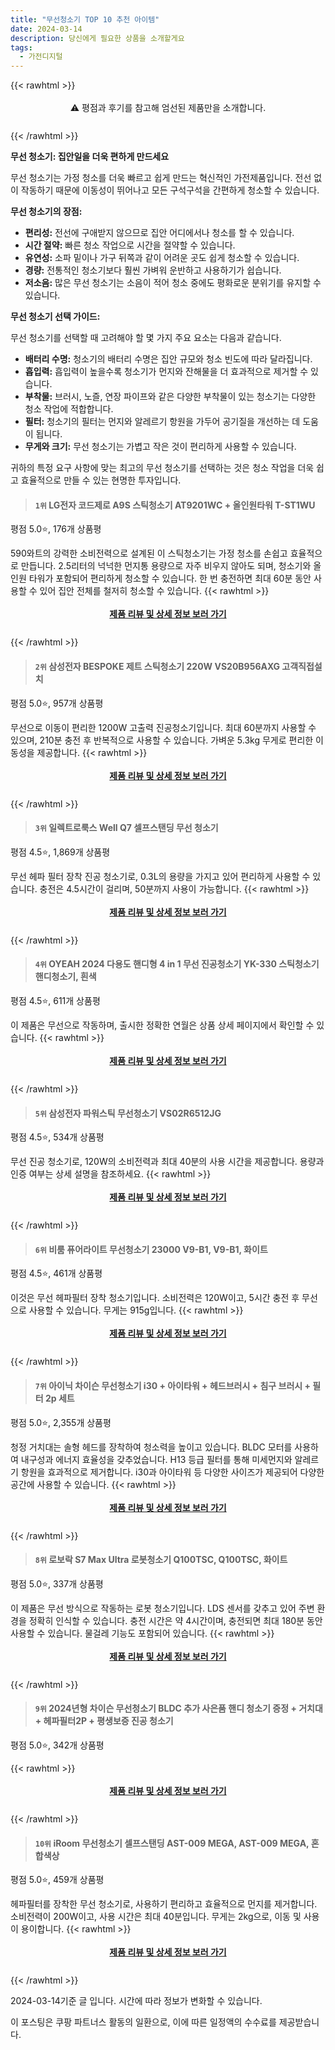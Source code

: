 ```yaml
---
title: "무선청소기 TOP 10 추천 아이템"
date: 2024-03-14
description: 당신에게 필요한 상품을 소개할게요
tags:
  - 가전디지털
---
```

{{< rawhtml >}}<div class="toc" style="text-align: center; height: 50px; line-height: 2;">  <p>⚠️ 평점과 후기를 참고해 엄선된 제품만을 소개합니다.<br></p></div> {{< /rawhtml >}}

**무선 청소기: 집안일을 더욱 편하게 만드세요**

무선 청소기는 가정 청소를 더욱 빠르고 쉽게 만드는 혁신적인 가전제품입니다. 전선 없이 작동하기 때문에 이동성이 뛰어나고 모든 구석구석을 간편하게 청소할 수 있습니다.

**무선 청소기의 장점:**

* **편리성:** 전선에 구애받지 않으므로 집안 어디에서나 청소를 할 수 있습니다.
* **시간 절약:** 빠른 청소 작업으로 시간을 절약할 수 있습니다.
* **유연성:** 소파 밑이나 가구 뒤쪽과 같이 어려운 곳도 쉽게 청소할 수 있습니다.
* **경량:** 전통적인 청소기보다 훨씬 가벼워 운반하고 사용하기가 쉽습니다.
* **저소음:** 많은 무선 청소기는 소음이 적어 청소 중에도 평화로운 분위기를 유지할 수 있습니다.

**무선 청소기 선택 가이드:**

무선 청소기를 선택할 때 고려해야 할 몇 가지 주요 요소는 다음과 같습니다.

* **배터리 수명:** 청소기의 배터리 수명은 집안 규모와 청소 빈도에 따라 달라집니다.
* **흡입력:** 흡입력이 높을수록 청소기가 먼지와 잔해물을 더 효과적으로 제거할 수 있습니다.
* **부착물:** 브러시, 노즐, 연장 파이프와 같은 다양한 부착물이 있는 청소기는 다양한 청소 작업에 적합합니다.
* **필터:** 청소기의 필터는 먼지와 알레르기 항원을 가두어 공기질을 개선하는 데 도움이 됩니다.
* **무게와 크기:** 무선 청소기는 가볍고 작은 것이 편리하게 사용할 수 있습니다.

귀하의 특정 요구 사항에 맞는 최고의 무선 청소기를 선택하는 것은 청소 작업을 더욱 쉽고 효율적으로 만들 수 있는 현명한 투자입니다.
>#### `1위` LG전자 코드제로 A9S 스틱청소기 AT9201WC + 올인원타워 T-ST1WU
평점 5.0⭐, 176개 상품평

590와트의 강력한 소비전력으로 설계된 이 스틱청소기는 가정 청소를 손쉽고 효율적으로 만듭니다. 2.5리터의 넉넉한 먼지통 용량으로 자주 비우지 않아도 되며, 청소기와 올인원 타워가 포함되어 편리하게 청소할 수 있습니다. 한 번 충전하면 최대 60분 동안 사용할 수 있어 집안 전체를 철저히 청소할 수 있습니다.
{{< rawhtml >}}<div class="toc" style="text-align: center; height: 50px; line-height: 2;"><p><b><a href="https://link.coupang.com/re/AFFSDP?lptag=AF5033054&pageKey=6784286341&itemId=15965570351&vendorItemId=83171787343&traceid=V0-153-f39b64def34353ee&requestid=20240314124418426147854494&token=31850C%7CMIXED">제품 리뷰 및 상세 정보 보러 가기</a></b><br></p> </div>{{< /rawhtml >}}
>#### `2위` 삼성전자 BESPOKE 제트 스틱청소기 220W VS20B956AXG 고객직접설치
평점 5.0⭐, 957개 상품평

무선으로 이동이 편리한 1200W 고출력 진공청소기입니다. 최대 60분까지 사용할 수 있으며, 210분 충전 후 반복적으로 사용할 수 있습니다. 가벼운 5.3kg 무게로 편리한 이동성을 제공합니다.
{{< rawhtml >}}<div class="toc" style="text-align: center; height: 50px; line-height: 2;"><p><b><a href="https://link.coupang.com/re/AFFSDP?lptag=AF5033054&pageKey=7703712632&itemId=19272516961&vendorItemId=86387681368&traceid=V0-153-0a7eb24cf6acbd7d&requestid=20240314124418426147854494&token=31850C%7CMIXED">제품 리뷰 및 상세 정보 보러 가기</a></b><br></p> </div>{{< /rawhtml >}}
>#### `3위` 일렉트로룩스 Well Q7 셀프스탠딩 무선 청소기
평점 4.5⭐, 1,869개 상품평

무선 헤파 필터 장착 진공 청소기로, 0.3L의 용량을 가지고 있어 편리하게 사용할 수 있습니다. 충전은 4.5시간이 걸리며, 50분까지 사용이 가능합니다.
{{< rawhtml >}}<div class="toc" style="text-align: center; height: 50px; line-height: 2;"><p><b><a href="https://link.coupang.com/re/AFFSDP?lptag=AF5033054&pageKey=2141058379&itemId=3636075459&vendorItemId=71599894572&traceid=V0-153-34e1ff56292c85a6&requestid=20240314124418426147854494&token=31850C%7CMIXED">제품 리뷰 및 상세 정보 보러 가기</a></b><br></p> </div>{{< /rawhtml >}}
>#### `4위` OYEAH 2024 다용도 핸디형 4 in 1 무선 진공청소기 YK-330 스틱청소기 핸디청소기, 흰색
평점 4.5⭐, 611개 상품평

이 제품은 무선으로 작동하며, 출시한 정확한 연월은 상품 상세 페이지에서 확인할 수 있습니다.
{{< rawhtml >}}<div class="toc" style="text-align: center; height: 50px; line-height: 2;"><p><b><a href="https://link.coupang.com/re/AFFSDP?lptag=AF5033054&pageKey=7853549992&itemId=21412915064&vendorItemId=87208226968&traceid=V0-153-0513581521c17f57&clickBeacon=KQgBuiO_QpZC4LdwKRghEGtR3H0WtrrcqiJxjn-AYq5eoBYL-duZAuIp_MHZesJ66JjncaN8Ywlc1U0yGyNgHdg9OBZuKkRGp_3hJM_iuHw3DE0e90-rm7S3H7fumvU2p2CIw5bpsbvhmVkggRy4WP2eOAwuk9RasywbNfKv5VtA7rprGAZkiIo0BWBuKTKsBkYceQbxf5k8ys0w-cEDaO57pMSfTEd9C9ec50zf98cprcIqemzhJ2i02xDfunKB-6Tb1a4M08eOFWPpTCcgBISWUBVPEQ0RPfPFSXPaDzAU3X0RxGWV1m1gloJlNmdaKN1E7xMEIKlT1zHNPZBzVB1qQdr6ylJ0xXlaLI7DFbbmGgvKEFwIinz6GHm7sGwvIVYkgPM6d-N_Uyoeo928Rrh6TIriQauRLVUTpvODVQpUV7lXyfw2ULtZzGLvry7dv2_XGkFbtBeVej6CtDvnkI4iUI8a0E9TNmXsuGOv20GIfkraSIvydB0w0VumeNIPaNUydIl58go1xawd2vMBgcOn6KfrVXCfpmQbBpAs01T63soU6RyzDNpm7ezAKsLTrIw3puWzSMyCbYxIyFjT-IlGvwK5g40puyzVeueQTrXFQ_ncORFGHkXofrTjkYL0_i4Ffi4T3n4pbw4qnfA-HcGxib5a23ftcyXu4bKr9iE3zZ4iXfkIS3k-xwW6jKQJ_t4ke3mZHE4hh6D_kiATte-tEDsLRUSRNIAHeUxmyxkLFX5YGMk9DAn-NROeKqUb3gN2jAg4sh0Ej8rr0qrfKLK06LgDyuygqdJmWGBQw_zd9vMKgHuAXBUysRq-gPA5NlsC474TD59ovCdLFYHc2qAFFA55lJCznSo7yp5arFvBkGImxZkvhoyBcBEiq2aMvVC_4XPSskRRnIpE3iBvckRN7k42JvJW1qLZLbZUa6phFIDgfbXL9NU%3D&requestid=20240314124418426147854494&token=31850C%7CMIXED">제품 리뷰 및 상세 정보 보러 가기</a></b><br></p> </div>{{< /rawhtml >}}
>#### `5위` 삼성전자 파워스틱 무선청소기 VS02R6512JG
평점 4.5⭐, 534개 상품평

무선 진공 청소기로, 120W의 소비전력과 최대 40분의 사용 시간을 제공합니다. 용량과 인증 여부는 상세 설명을 참조하세요.
{{< rawhtml >}}<div class="toc" style="text-align: center; height: 50px; line-height: 2;"><p><b><a href="https://link.coupang.com/re/AFFSDP?lptag=AF5033054&pageKey=5486238101&itemId=8479885903&vendorItemId=75767421201&traceid=V0-153-caee95c22c457937&requestid=20240314124418426147854494&token=31850C%7CMIXED">제품 리뷰 및 상세 정보 보러 가기</a></b><br></p> </div>{{< /rawhtml >}}
>#### `6위` 비룸 퓨어라이트 무선청소기 23000 V9-B1, V9-B1, 화이트
평점 4.5⭐, 461개 상품평

이것은 무선 헤파필터 장착 청소기입니다. 소비전력은 120W이고, 5시간 충전 후 무선으로 사용할 수 있습니다. 무게는 915g입니다.
{{< rawhtml >}}<div class="toc" style="text-align: center; height: 50px; line-height: 2;"><p><b><a href="https://link.coupang.com/re/AFFSDP?lptag=AF5033054&pageKey=7396069833&itemId=19132438169&vendorItemId=86252041545&traceid=V0-153-85cb582b98f6c831&clickBeacon=DU3JrI-vCixMW5IrDa_ROHuEg0cRCnQlMOZKyE2LxVZFfhzHfehUJ8Q-FJeqRObgAUD9wEm2uuY7Upc9TGHgr-vEnQLThPJxhWW7O13st7Zj29dDeE7RFSqQ-apH2Wz3FGYQO9ACftKGobMDbP9E-l-2rNI37LSKShgJNL2Y0Dsc-8UzM2m-50h1DcyB7JwIxm8BjgL1nG5yp3NKiLVoETkvH3NFAx-AFcfh2cn3sGLz5sd8VjuoPE57Sd50pkFWugceQuUV-TpT2Dzpm2vEjo-QgSTp7uxcMrqC9Eza9VcDK2JCIioocQR-g694PGkWUvleaWe7y3_exolC4g77gfxdWXSkTOV8qTROh3PdfohYN0heAQOQYd0Iuy8f6uQjVvvshH4b5XkJnl9kojOuCIMyvtq-TpJLEBn4MtNGOVsars_OncfdsLMlb6gfSLkXlL7zdTzNFI2X1UVSZEDIYr6CgrZAOLU5YkKAUd5fUwuhMzLZ-UEVKU6fGNSj5WSjDF8BkQgm3aFrGw2cGraJ9zAIWyG2O2dt9w0X1dhe3lcJJzfmT0kYZmazTLJgNATMNoOGsPIT1Df04dFWy6dqQhVZLfCBC9HlTvTa1LOR_6Qb6GuyweY1d5ij-jl4emeFtNGmzk8H546mU81CrPFGr3AT1GeughkOLcjhUke2zFqAsAIz2LnYQ_iW-DeCFSQ3bwcY8uu-hEvarUOCT3rzoMc4uCyXY-k_Q5fyjGphBCaHZrj2eNQD086yihk704M5Gxn1qO9pHPrchqWBJg_sj3ZCfFH2PRYwi2_rlVl5g2V2WuvQa1BGGxeK53vHcRsezk4hFw7PhtTLBHkj6m37unnuA5nK31G7RA71K5pCKNXOcb7-zmI-gHuuGFVRe44HUtdPd_brFUALs25PF3nbzLXESZ5xEia7pc5D-bDM_x9_tEX5CxQ%3D&requestid=20240314124418426147854494&token=31850C%7CMIXED">제품 리뷰 및 상세 정보 보러 가기</a></b><br></p> </div>{{< /rawhtml >}}
>#### `7위` 아이닉 차이슨 무선청소기 i30 + 아이타워 + 헤드브러시 + 침구 브러시 + 필터 2p 세트
평점 5.0⭐, 2,355개 상품평

청정 거치대는 솔형 헤드를 장착하여 청소력을 높이고 있습니다. BLDC 모터를 사용하여 내구성과 에너지 효율성을 갖추었습니다. H13 등급 필터를 통해 미세먼지와 알레르기 항원을 효과적으로 제거합니다. i30과 아이타워 등 다양한 사이즈가 제공되어 다양한 공간에 사용할 수 있습니다.
{{< rawhtml >}}<div class="toc" style="text-align: center; height: 50px; line-height: 2;"><p><b><a href="https://link.coupang.com/re/AFFSDP?lptag=AF5033054&pageKey=7105012416&itemId=17745483259&vendorItemId=89029192435&traceid=V0-153-b29e59703c01f125&requestid=20240314124418426147854494&token=31850C%7CMIXED">제품 리뷰 및 상세 정보 보러 가기</a></b><br></p> </div>{{< /rawhtml >}}
>#### `8위` 로보락 S7 Max Ultra 로봇청소기 Q100TSC, Q100TSC, 화이트
평점 5.0⭐, 337개 상품평

이 제품은 무선 방식으로 작동하는 로봇 청소기입니다. LDS 센서를 갖추고 있어 주변 환경을 정확히 인식할 수 있습니다. 충전 시간은 약 4시간이며, 충전되면 최대 180분 동안 사용할 수 있습니다. 물걸레 기능도 포함되어 있습니다.
{{< rawhtml >}}<div class="toc" style="text-align: center; height: 50px; line-height: 2;"><p><b><a href="https://link.coupang.com/re/AFFSDP?lptag=AF5033054&pageKey=7387302173&itemId=19092540938&vendorItemId=86213444430&traceid=V0-153-dddd6ef4e0092c73&clickBeacon=FmaMf3MLBWLr24fdFtK0Lb7vHEeIdF7KE8l_GF6P_QIEmITTPTF3HBHmGqgx9lFLXg6kRekg4Fustd8D21AbyrExZwC3So66mQeSUO4tZaIxB7zC9xut_l4QbgVEs3dtI_PwjdaxGu6OKDC3LVzE2mSc3zfGgtDo7waZiaa7yMHMKEiCw0KREQvLu-3lYrVRYIcPO9A9pCO2L4MV3qiVrc2QKkeZzyr4TXrYopbqvoB8JPWvaK1oMjt_g1i2DlF1MSOzAyoka75PQ4t8yHXAzdKdP_po3o-gN_AshfBuEu7t1xDOqGyvxgHJs6Oa9HYLJKyE8oGzpxv1STB3klaAU1rdJ4iiC9WvClAf0vrPo19lfZ3IKXcT1kaMY-TOHyx1sIxF8Xj38wJMN0JI31UGlCPEh5Rc_GjPYQ2MtOYf4PHhAbe3FBfMNZgSOpyOWQQ99XBaPDhp6f4yrxnkOaCQrUKdshUvAhTMVUqYWPbhtjbkbb0qTfI7OMI2EhY94JaU8utQ3A-T1T-RriyCqG8lXeBSAjpXm0p3fD-AXF4-i-WVIc42InIOXvB2DC-S2mvaUxTs-8ym1u9jLGzBbP7dM_vLvUTCFsb2ZTqdjaSdn6vW7--MASP2FnmOsqFwwwXzdgnaapWJ3ize-hQXIW-19QsJYiM7zbwmMxzKdm2CONVRwdnO4vBxKoH5X1fzgN_yG4BoCZfJvAbxZddGnXsT_ON3NKMKryaFb_CZJ62Nq-OOZfbrhK3LrQNdzF_6x_2Q-a48FU4CzRqHR6H91URhuTexfEFdh4jVVJZNYDRruJtMGVyKH1hn2AN-jDrvDANrc3PKiwVU184rYbNe4gAUZaORBpw9NSj-JQPAC1WtiaYgfDeiBGVk4RNFom-30fxwTGKjyp1sMUaiYrdbvMj4oO204fOcdbfZ2tHXKtguH_fLRBeqfA%3D%3D&requestid=20240314124418426147854494&token=31850C%7CMIXED">제품 리뷰 및 상세 정보 보러 가기</a></b><br></p> </div>{{< /rawhtml >}}
>#### `9위` 2024년형 차이슨 무선청소기 BLDC 추가 사은품 핸디 청소기 증정 + 거치대 + 헤파필터2P + 평생보증 진공 청소기
평점 5.0⭐, 342개 상품평


{{< rawhtml >}}<div class="toc" style="text-align: center; height: 50px; line-height: 2;"><p><b><a href="https://link.coupang.com/re/AFFSDP?lptag=AF5033054&pageKey=7844519845&itemId=21364107331&vendorItemId=88457233257&traceid=V0-153-5decfeef2d8068e7&requestid=20240314124418426147854494&token=31850C%7CMIXED">제품 리뷰 및 상세 정보 보러 가기</a></b><br></p> </div>{{< /rawhtml >}}
>#### `10위` iRoom 무선청소기 셀프스탠딩 AST-009 MEGA, AST-009 MEGA, 혼합색상
평점 5.0⭐, 459개 상품평

헤파필터를 장착한 무선 청소기로, 사용하기 편리하고 효율적으로 먼지를 제거합니다. 소비전력이 200W이고, 사용 시간은 최대 40분입니다. 무게는 2kg으로, 이동 및 사용이 용이합니다.
{{< rawhtml >}}<div class="toc" style="text-align: center; height: 50px; line-height: 2;"><p><b><a href="https://link.coupang.com/re/AFFSDP?lptag=AF5033054&pageKey=7187850988&itemId=18141659259&vendorItemId=85292155762&traceid=V0-153-51602b70283fc009&clickBeacon=YwsWeTsPKkIoIwi1Y2-cm-HfxkniZ0HlXTYq_mKdCh9o7vhEeC27UOUHg3Iq2yDsOLKKJHWi6gECYOCAlX-4mcXC7Fe0baBQrkGgzsIMtbXv0yzn-U0oIk6QqvMcwII4KVqsAn3WCUxFZppKYuTJLuWf28_K0iYJ8vLws7fGp98kc9Z4SarSsmbRwO_tUc4MdQUKPTJeOOruu5AfyCpii6cL0cKml98pT8cTM5qgoVsuAB1u30RGO4Xpvu9hqnDs012JVA5U22L-QXWoIspLMDZdGvgqIcSTOuUcu8wRNVMmFwYOB5cWIxo-cgkq2Wmib-_bARe2LAKkZXWBKFm7VbRPDGj3cvekY2jiPD4eg6dUAQPQBMSyebV5emHvqoOUqf9rfDB9ztdl_Q68h9EwyOyLO7K3cwdCt9wCkBsHkmEnKJ5iV7kvUPcPH-kYBxe8en_uNXL4JpAM3wRWt3h5V4NICUNtzqC2-mvuG222zlrJGcH1JVPuNgHPR0O1d_vv4tEnmZdvQrf3-GUqSGzhX-dD7Y-O9NBATuBVgP4z_G4yAJ0LhH46aG4bFMF1HcF31JGnAo_t-rYnaYW4x_1Cio1i8SpYePewJkOy-IEuCRYO1dyFmMcO7cbPMauIv2EZuhRSxyROrm82d2347mbviRxZO7U5CvzCLhqHWbSUQRlbgj83XYUUbJx2vkr_vLMFSDNIFjgHb-8kra5JtravJ8gfW0Nktvmb8yHwNoY1rmQMvmq4BShos5uJOXV9f93ueRbArxbthTPsbDhdKp-n-Dut2cRXWQAAfuDb9HDypFitVQUxrXW_mYLqXe2xdlHYuczlRlX5pX5ICHlQA_96lIqWxj638XaE7eNg9sLbe92sr_fd8jCF-Y5X5-ws4BIS1HJ-Jws1adxmbEVLgeu7YMcyXJ0ddVx_RViT2nEqewo3qs3H&requestid=20240314124418426147854494&token=31850C%7CMIXED">제품 리뷰 및 상세 정보 보러 가기</a></b><br></p> </div>{{< /rawhtml >}}

2024-03-14기준 글 입니다.
시간에 따라 정보가 변화할 수 있습니다.

이 포스팅은 쿠팡 파트너스 활동의 일환으로, 이에 따른 일정액의 수수료를 제공받습니다.
